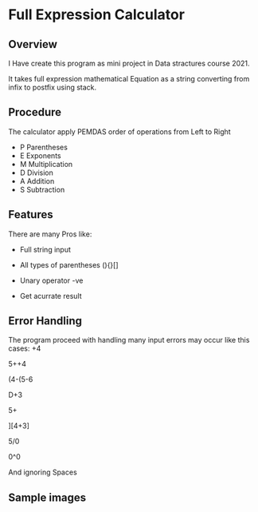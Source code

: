 # Full Expression Calculator

## Overview
  I Have create this program as mini project in Data stractures course 2021.
  
  It takes full expression mathematical Equation as a string converting from infix to postfix using stack.
  
## Procedure
  The calculator apply PEMDAS order of operations from Left to Right
  
  - P Parentheses
  - E Exponents
  - M Multiplication
  - D Division
  - A Addition
  - S Subtraction
  
  
  
## Features 
  There are many Pros like:

  - Full string input

  - All types of parentheses (){}[]

  - Unary operator -ve

  - Get acurrate result

## Error Handling
   The program proceed with handling many input errors may occur like this cases:
  +4
  
  5++4
  
  (4-(5-6
  
  D+3
  
  5+
  
  ][4+3]
  
  5/0
  
  0^0
  
  And ignoring Spaces
  
## Sample images

  